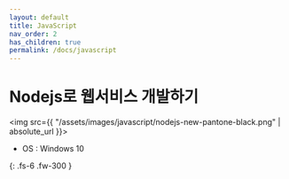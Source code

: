 ```yaml
---
layout: default
title: JavaScript
nav_order: 2
has_children: true
permalink: /docs/javascript
---
```


# Nodejs로 웹서비스 개발하기

<img src={{ "/assets/images/javascript/nodejs-new-pantone-black.png" | absolute_url }}>
- OS : Windows 10

{: .fs-6 .fw-300 }
